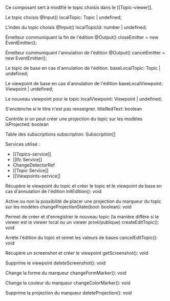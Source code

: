 Ce composant sert à modifié le topic choisis dans le [[Topic-viewer]].


Le topic choisis
@Input() localTopic: Topic | undefined;

L'index du topic choisis
@Input() localTopicId: number | undefined;

Émetteur communiquant la fin de l'édition
@Output() closeEmitter = new EventEmitter</boolean>();

Émetteur communiquant l'annulation de l'édition
@Output() cancelEmitter = new EventEmitter</Topic>();

Le topic de base en cas d'annulation de l'édition.
baseLocalTopic: Topic | undefined;

Le viewpoint de base en cas d'annulation de l'édition
baseLocalViewpoint: Viewpoint | undefined;

Le nouveau viewpoint pour le topic
localViewpoint: Viewpoint | undefined;

S'enclenche si le titre n'est pas renseigner.
titleRedText: boolean

Contrôle si on peut créer une projection du topic sur les modèles
isProjected: boolean

Table des subscriptions
subscription: Subscription[]


Services utilisé :
- [[Topics-service]]
- [[Ifc Service]]
- ChangeDetectorRef
- [[Topic Service]]
- [[Viewpoints-service]]

Récupère le viewpoint du topic et créer le topic et le viewpoint de base en cas d'annulation de l'édition
initEdition(): void

Active ou non la possibilité de placer une projection du marqueur du topic sur les modèles
changeProjectionState(bool: boolean): void

Permet de créer et d'enregistrer le nouveau topic (la manière diffère si le viewer est le viewer local ou un viewer privé/publique)
createEditTopic(): void

Arrète l'édition du topic et remet les valeurs de bases
cancelEditTopic(): void

Récupère un screenshot et créer le viewpoint
getScreenshot(): void

Supprime le viewpoint
deleteScreenshot(): void

Change la forme du marqueur
changeFormMarker(): void

Change la couleur du marqueur
changeColorMarker(): void

Supprime la projection du marqueur
deleteProjection(): void